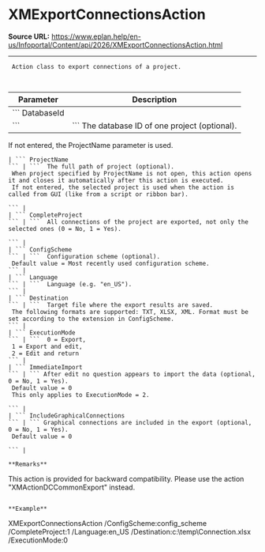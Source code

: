 # XMExportConnectionsAction

**Source URL:** https://www.eplan.help/en-us/Infoportal/Content/api/2026/XMExportConnectionsAction.html

---

```
 Action class to export connections of a project.
 
```

  

| Parameter | Description |
| --- | --- |
| ``` DatabaseId ``` | ```  The database ID of one project (optional).  If not entered, the ProjectName parameter is used.   ``` |
| ``` ProjectName ``` | ```  The full path of project (optional).  When project specified by ProjectName is not open, this action opens it and closes it automatically after this action is executed.  If not entered, the selected project is used when the action is called from GUI (like from a script or ribbon bar).   ``` |
| ``` CompleteProject ``` | ```  All connections of the project are exported, not only the selected ones (0 = No, 1 = Yes).   ``` |
| ``` ConfigScheme ``` | ```  Configuration scheme (optional).  Default value = Most recently used configuration scheme. ``` |
| ``` Language ``` | ```  Language (e.g. "en_US"). ``` |
| ``` Destination ``` | ```  Target file where the export results are saved.  The following formats are supported: TXT, XLSX, XML. Format must be set according to the extension in ConfigScheme. ``` |
| ``` ExecutionMode ``` | ```  0 = Export,  1 = Export and edit,  2 = Edit and return ``` |
| ``` ImmediateImport ``` | ``` After edit no question appears to import the data (optional, 0 = No, 1 = Yes).  Default value = 0  This only applies to ExecutionMode = 2.   ``` |
| ``` IncludeGraphicalConnections ``` | ``` Graphical connections are included in the export (optional, 0 = No, 1 = Yes).  Default value = 0   ``` |

**Remarks**

```
 This action is provided for backward compatibility. Please use the action "XMActionDCCommonExport" instead.
```

**Example**

```
 XMExportConnectionsAction /ConfigScheme:config_scheme /CompleteProject:1  /Language:en_US /Destination:c:\\temp\\Connection.xlsx /ExecutionMode:0
 
```